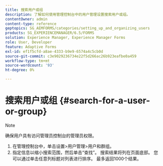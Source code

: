 ```yaml
---
title: 搜索用户或组
description: 了解如何使用管理控制台中的用户管理设置搜索用户或组。
contentOwner: admin
content-type: reference
geptopics: SG_AEMFORMS/categories/setting_up_and_organizing_users
products: SG_EXPERIENCEMANAGER/6.5/FORMS
solution: Experience Manager, Experience Manager Forms
role: User, Developer
feature: Adaptive Forms
exl-id: ef1f5cfd-a8ae-4333-b9e9-6574a4c5cb0d
source-git-commit: c3e9029236734e22f5d266ac26b923eafbe0a459
workflow-type: tm+mt
source-wordcount: '93'
ht-degree: 0%

---
```


# 搜索用户或组 {#search-for-a-user-or-group}

>[!NOTE]
> 
> 确保用户具有访问管理员控制台的管理员权限。

1. 在管理控制台中，单击设置>用户管理>用户和群组。
1. 指定信息以缩小搜索范围，然后单击“查找”。 搜索结果将列在页面底部。 您可以通过单击任意列标题对列表进行排序。 最多返回1000个结果。
